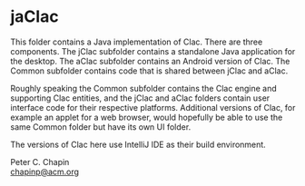
jaClac
======

This folder contains a Java implementation of Clac. There are three components. The jClac
subfolder contains a standalone Java application for the desktop. The aClac subfolder contains
an Android version of Clac. The Common subfolder contains code that is shared between jClac and
aClac.

Roughly speaking the Common subfolder contains the Clac engine and supporting Clac entities, and
the jClac and aClac folders contain user interface code for their respective platforms.
Additional versions of Clac, for example an applet for a web browser, would hopefully be able to
use the same Common folder but have its own UI folder.

The versions of Clac here use IntelliJ IDE as their build environment.

Peter C. Chapin  
chapinp@acm.org
